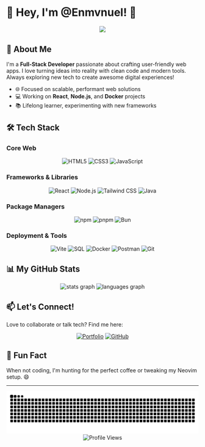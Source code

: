 # 👋 Hey, I'm @Enmvnuel! 🚀

<div align="center">
  <img src="https://readme-typing-svg.herokuapp.com/?lines=Full-Stack+Enthusiast;Crafting+Awesome+Web+Experiences;Always+Exploring+New+Tech&font=Fira%20Code&center=true&width=440&height=45&color=7437be&vCenter=true&size=22">
</div>

## 🌟 About Me

I'm a **Full-Stack Developer** passionate about crafting user-friendly web apps. I love turning ideas into reality with clean code and modern tools. Always exploring new tech to create awesome digital experiences!

- 🌐 Focused on scalable, performant web solutions
- 💻 Working on **React**, **Node.js**, and **Docker** projects
- 📚 Lifelong learner, experimenting with new frameworks

## 🛠️ Tech Stack

### Core Web
<div align="center">
  <img src="https://img.shields.io/badge/HTML5-E34F26?style=for-the-badge&logo=html5&logoColor=white" alt="HTML5" />
  <img src="https://img.shields.io/badge/CSS3-1572B6?style=for-the-badge&logo=css3&logoColor=white" alt="CSS3" />
  <img src="https://img.shields.io/badge/JavaScript-F7DF1E?style=for-the-badge&logo=javascript&logoColor=black" alt="JavaScript" />
</div>

### Frameworks & Libraries
<div align="center">
  <img src="https://img.shields.io/badge/React-61DAFB?style=for-the-badge&logo=react&logoColor=black" alt="React" />
  <img src="https://img.shields.io/badge/Node.js-339933?style=for-the-badge&logo=nodedotjs&logoColor=white" alt="Node.js" />
  <img src="https://img.shields.io/badge/Tailwind_CSS-38B2AC?style=for-the-badge&logo=tailwind-css&logoColor=white" alt="Tailwind CSS" />
  <img src="https://img.shields.io/badge/Java-007396?style=for-the-badge&logo=java&logoColor=white" alt="Java" />
</div>

### Package Managers
<div align="center">
  <img src="https://img.shields.io/badge/npm-CB3837?style=for-the-badge&logo=npm&logoColor=white" alt="npm" />
  <img src="https://img.shields.io/badge/pnpm-F69220?style=for-the-badge&logo=pnpm&logoColor=white" alt="pnpm" />
  <img src="https://img.shields.io/badge/Bun-000000?style=for-the-badge&logo=bun&logoColor=white" alt="Bun" />
</div>

### Deployment & Tools
<div align="center">
  <img src="https://img.shields.io/badge/Vite-646CFF?style=for-the-badge&logo=vite&logoColor=white" alt="Vite" />
  <img src="https://img.shields.io/badge/SQL-4479A1?style=for-the-badge&logo=postgresql&logoColor=white" alt="SQL" />
  <img src="https://img.shields.io/badge/Docker-2496ED?style=for-the-badge&logo=docker&logoColor=white" alt="Docker" />
  <img src="https://img.shields.io/badge/Postman-FF6C37?style=for-the-badge&logo=postman&logoColor=white" alt="Postman" />
  <img src="https://img.shields.io/badge/Git-F05032?style=for-the-badge&logo=git&logoColor=white" alt="Git" />
</div>

## 📊 My GitHub Stats

<div align="center">
  <img src="https://github-readme-stats.vercel.app/api?username=Enmvnuel&hide_title=false&hide_rank=true&show_icons=true&include_all_commits=false&count_private=true&disable_animations=false&theme=midnight-purple&locale=en&hide_border=false&order=1" height="150" alt="stats graph" />
  <img src="https://github-readme-stats.vercel.app/api/top-langs?username=Enmvnuel&locale=en&hide_title=false&layout=compact&card_width=320&langs_count=6&theme=midnight-purple&hide_border=false&order=2" height="150" alt="languages graph" />
</div>

<!--## 🌟 Featured Projects

Here are a couple of projects I'm proud of:

- 🔍 **BuscandoPersonas.org**  
  A professional investigation service platform with a sleek, responsive design.  
  - Built with **React**, **Tailwind CSS**, and **Vite** for a fast, modern frontend  
  - Multi-language support for global accessibility  
  - Integrated with APIs for seamless data handling  
  - Deployed with **Docker** for easy scalability  
  [Check it out!](https://github.com/Enmvnuel/BuscandoPersonas)
-->

## 📫 Let's Connect!

Love to collaborate or talk tech? Find me here:

<div align="center">
  <a href="https://portfolio-enmvnuel-projects.vercel.app/"><img src="https://img.shields.io/badge/Portfolio-255E63?style=for-the-badge&logo=About.me&logoColor=white" alt="Portfolio" /></a>
  <a href="https://github.com/Enmvnuel"><img src="https://img.shields.io/badge/GitHub-100000?style=for-the-badge&logo=github&logoColor=white" alt="GitHub" /></a>
</div>

## 🎉 Fun Fact

When not coding, I'm hunting for the perfect coffee or tweaking my Neovim setup. 😄

---

<div align="center">
  <img src="https://raw.githubusercontent.com/Enmvnuel/Enmvnuel/output/github-contribution-grid-snake.svg" alt="Snake animation" />
</div>
<div align="center">
  <img src="https://komarev.com/ghpvc/?username=Enmvnuel&color=blueviolet&style=flat-square&label=Profile+Views" alt="Profile Views" />
</div>

